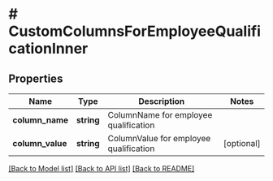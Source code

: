 # # CustomColumnsForEmployeeQualificationInner

## Properties

Name | Type | Description | Notes
------------ | ------------- | ------------- | -------------
**column_name** | **string** | ColumnName for employee qualification |
**column_value** | **string** | ColumnValue for employee qualification | [optional]

[[Back to Model list]](../../README.md#models) [[Back to API list]](../../README.md#endpoints) [[Back to README]](../../README.md)
